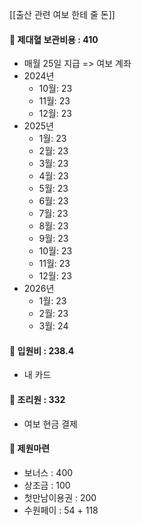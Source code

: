 [[출산 관련 여보 한테 줄 돈]]
#### 👶 제대혈 보관비용 : 410

- 매월 25일 지급 => 여보 계좌
- 2024년
	- 10월: 23
	- 11월: 23
	- 12월: 23
- 2025년
	- 1월: 23
	- 2월: 23
	- 3월: 23
	- 4월: 23
	- 5월: 23
	- 6월: 23
	- 7월: 23
	- 8월: 23
	- 9월: 23
	- 10월: 23
	- 11월: 23
	- 12월: 23
- 2026년
	- 1월: 23
	- 2월: 23
	- 3월: 24

#### 🏥 입원비 : 238.4

- 내 카드

#### 🏡 조리원 : 332

- 여보 현금 결제 

#### 🏦 제원마련

- 보너스 : 400
- 상조금 : 100
- 첫만남이용권 : 200
- 수원페이 : 54 + 118